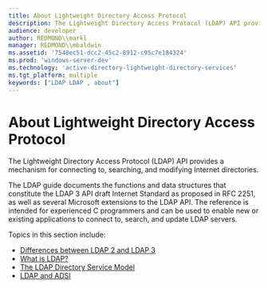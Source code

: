 ```yaml
---
title: About Lightweight Directory Access Protocol
description: The Lightweight Directory Access Protocol (LDAP) API provides a mechanism for connecting to, searching, and modifying Internet directories.
audience: developer
author: REDMOND\\markl
manager: REDMOND\\mbaldwin
ms.assetid: '7548ec51-dcc2-45c2-8912-c95c7e184324'
ms.prod: 'windows-server-dev'
ms.technology: 'active-directory-lightweight-directory-services'
ms.tgt_platform: multiple
keywords: ["LDAP LDAP , about"]
---
```


# About Lightweight Directory Access Protocol

The Lightweight Directory Access Protocol (LDAP) API provides a mechanism for connecting to, searching, and modifying Internet directories.

The LDAP guide documents the functions and data structures that constitute the LDAP 3 API draft Internet Standard as proposed in RFC 2251, as well as several Microsoft extensions to the LDAP API. The reference is intended for experienced C programmers and can be used to enable new or existing applications to connect to, search, and update LDAP servers.

Topics in this section include:

-   [Differences between LDAP 2 and LDAP 3](differences-between-ldap-2-and-ldap-3.md)
-   [What is LDAP?](what-is-ldap.md)
-   [The LDAP Directory Service Model](the-ldap-directory-service-model.md)
-   [LDAP and ADSI](ldap-and-adsi.md)

 

 




